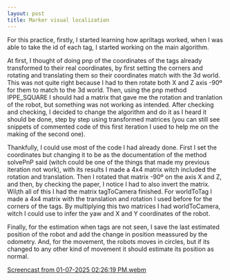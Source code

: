 ```yaml
---
layout: post
title: Marker visual localization
---
```


For this practice, firstly, I started learning how apriltags worked, when I was able to take the id of each tag, I started working on the main algorithm.

At first, I thought of doing pnp of the coordinates of the tags already transformed to their real coordinates, by first setting the corners and rotating and translating them so their coordinates match with the 3d world. This was not quite right because I had to then rotate both X and Z axis -90º for them to match to the 3d world. Then, using the pnp method IPPE_SQUARE I should had a matrix that gave me the rotation and tranlation of the robot, but something was not working as intended. After checking and checking, I decided to change the algorithm and do it as I heard it should be done, step by step using transformed matrices (you can still see snippets of commented code of this first iteration I used to help me on the making of the second one).

Thankfully, I could use most of the code I had already done. First I set the coordinates but changing it to be as the documentation of the method solvePnP said (witch could be one of the things that made my previous iteration not work), with its results I made a 4x4 matrix witch included the rotation and translation. Then I rotated that matrix -90º on the axis X and Z, and then, by checking the paper, I notice I had to also invert the matrix. Wil¡th all of this I had the matrix tagToCamera finished. For worldToTag I made a 4x4 matrix with the translation and rotation I used before for the corners of the tags. By multiplying this two matrices I had worldToCamera, witch I could use to infer the yaw and X and Y coordinates of the robot.

Finally, for the estimation when tags are not seen, I save the last estimated position of the robot and add the change in position meassured by the odometry. And, for the movement, the robots moves in circles, but if its changed to any other kind of movement it should estimate its position as normal.

[Screencast from 01-07-2025 02:26:19 PM.webm](https://github.com/user-attachments/assets/ac48a72b-750b-4669-bb24-8fbc3d5f7409)
